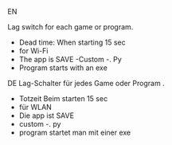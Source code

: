 EN

Lag switch for each game or program. 

- Dead time: When starting 15 sec
- for Wi-Fi
- The app is SAVE
-Custom
-. Py
- Program starts with an exe


DE
Lag-Schalter für jedes Game oder Program . 


- Totzeit Beim starten 15 sec
- für WLAN
- Die app ist SAVE
- custom
-. py
- program startet man mit einer exe

